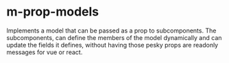# m-prop-models

Implements a model that can be passed as a prop to subcomponents. The subcomponents, can define the members of the model dynamically and can update the fields it defines, without having those pesky props are readonly messages for vue or react.  
